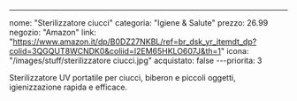 ---
nome: "Sterilizzatore ciucci"
categoria: "Igiene & Salute"
prezzo: 26.99
negozio: "Amazon"
link: "https://www.amazon.it/dp/B0DZ27NKBL/ref=br_dsk_yr_itemdt_dp?colid=3QGQUT8WCNDK0&coliid=I2EM65HKLO607J&th=1"
icona: "/images/stuff/sterilizzatore ciucci.jpg"
acquistato: false
---priorita: 3

Sterilizzatore UV portatile per ciucci, biberon e piccoli oggetti, igienizzazione rapida e efficace.
